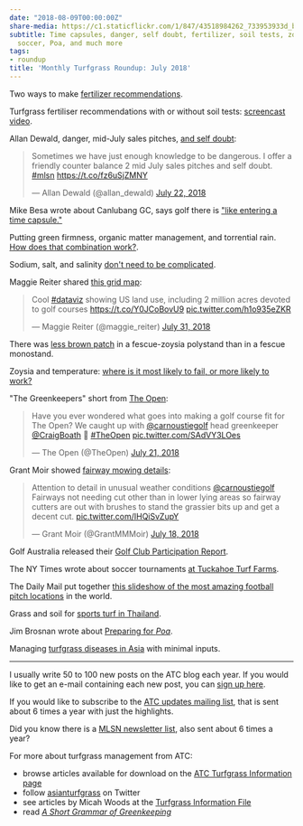 ```yaml
---
date: "2018-08-09T00:00:00Z"
share-media: https://c1.staticflickr.com/1/847/43518984262_733953933d_b_d.jpg
subtitle: Time capsules, danger, self doubt, fertilizer, soil tests, zoysia, temperature,
  soccer, Poa, and much more
tags:
- roundup
title: 'Monthly Turfgrass Roundup: July 2018'
---
```


Two ways to make [fertilizer recommendations](https://www.asianturfgrass.com/2018-07-07-turfgrass-fertiliser-recommendations/).

Turfgrass fertiliser recommendations with or without soil tests: [screencast video](https://vimeo.com/278777740).

Allan Dewald, danger, mid-July sales pitches, [and self doubt](https://twitter.com/allan_dewald/status/1021127391509450753):

<blockquote class="twitter-tweet" data-lang="en"><p lang="en" dir="ltr">Sometimes we have just enough knowledge to be dangerous. I offer a friendly counter balance 2 mid July sales pitches and self doubt. <a href="https://twitter.com/hashtag/mlsn?src=hash&amp;ref_src=twsrc%5Etfw">#mlsn</a> <a href="https://t.co/fz6uSjZMNY">https://t.co/fz6uSjZMNY</a></p>&mdash; Allan Dewald (@allan_dewald) <a href="https://twitter.com/allan_dewald/status/1021127391509450753?ref_src=twsrc%5Etfw">July 22, 2018</a></blockquote>
<script async src="https://platform.twitter.com/widgets.js" charset="utf-8"></script>

Mike Besa wrote about Canlubang GC, says golf there is ["like entering a time capsule."](https://golflifeatbp.wordpress.com/2018/07/19/canlubang-golf-and-country-clubs-south-course-a-flamboyant-dazzling-layout/)

Putting green firmness, organic matter management, and torrential rain. [How does that combination work?](https://www.asianturfgrass.com/2018-07-10-pleasant-day-unpleasant-termination/).

Sodium, salt, and salinity [don't need to be complicated](https://www.asianturfgrass.com/2018-07-15-it-doesnt-have-to-be-so-complicated/).

Maggie Reiter shared [this grid map](https://twitter.com/maggie_reiter/status/1024344933090484225):

<blockquote class="twitter-tweet" data-lang="en"><p lang="en" dir="ltr">Cool <a href="https://twitter.com/hashtag/dataviz?src=hash&amp;ref_src=twsrc%5Etfw">#dataviz</a> showing US land use, including 2 million acres devoted to golf courses <a href="https://t.co/Y0JCoBovU9">https://t.co/Y0JCoBovU9</a> <a href="https://t.co/h1o935eZKR">pic.twitter.com/h1o935eZKR</a></p>&mdash; Maggie Reiter (@maggie_reiter) <a href="https://twitter.com/maggie_reiter/status/1024344933090484225?ref_src=twsrc%5Etfw">July 31, 2018</a></blockquote>
<script async src="https://platform.twitter.com/widgets.js" charset="utf-8"></script>

There was [less brown patch](http://newprairiepress.org/cgi/viewcontent.cgi?article=7596&context=kaesrr) in a fescue-zoysia polystand than in a fescue monostand.

Zoysia and temperature: [where is it most likely to fail, or more likely to work?](https://www.asianturfgrass.com/2018-07-23-temperature-and-zoysia/)

"The Greenkeepers" short from [The Open](https://twitter.com/TheOpen/status/1020611298353188865):

<blockquote class="twitter-tweet" data-lang="en"><p lang="en" dir="ltr">Have you ever wondered what goes into making a golf course fit for The Open? We caught up with <a href="https://twitter.com/carnoustiegolf?ref_src=twsrc%5Etfw">@carnoustiegolf</a> head greenkeeper <a href="https://twitter.com/CraigBoath?ref_src=twsrc%5Etfw">@CraigBoath</a> 🚜 <a href="https://twitter.com/hashtag/TheOpen?src=hash&amp;ref_src=twsrc%5Etfw">#TheOpen</a> <a href="https://t.co/SAdVY3LOes">pic.twitter.com/SAdVY3LOes</a></p>&mdash; The Open (@TheOpen) <a href="https://twitter.com/TheOpen/status/1020611298353188865?ref_src=twsrc%5Etfw">July 21, 2018</a></blockquote>
<script async src="https://platform.twitter.com/widgets.js" charset="utf-8"></script>

Grant Moir showed [fairway mowing details](https://twitter.com/GrantMMMoir/status/1019481674797797376):

<blockquote class="twitter-tweet" data-lang="en"><p lang="en" dir="ltr">Attention to detail in unusual weather conditions <a href="https://twitter.com/carnoustiegolf?ref_src=twsrc%5Etfw">@carnoustiegolf</a> Fairways not needing cut other than in lower lying areas so fairway cutters are out with brushes to stand the grassier bits up and get a decent cut. <a href="https://t.co/IHQiSvZupY">pic.twitter.com/IHQiSvZupY</a></p>&mdash; Grant Moir (@GrantMMMoir) <a href="https://twitter.com/GrantMMMoir/status/1019481674797797376?ref_src=twsrc%5Etfw">July 18, 2018</a></blockquote>
<script async src="https://platform.twitter.com/widgets.js" charset="utf-8"></script>

Golf Australia released their [Golf Club Participation Report](http://www.golf.org.au/site/_content/document/00041674-source.pdf?platform=hootsuite).

The NY Times wrote about soccer tournaments [at Tuckahoe Turf Farms](https://www.nytimes.com/2018/07/08/sports/world-cup/soccer-turf.html).

The Daily Mail put together [this slideshow of the most amazing football pitch locations](http://www.dailymail.co.uk/travel/travel_news/article-5920715/The-amazing-football-pitch-locations-world.html) in the world.

Grass and soil for [sports turf in Thailand](https://www.asianturfgrass.com/2018-07-24-grass-soil-sports-turf-thailand/).

Jim Brosnan wrote about [Preparing for *Poa*](https://medium.com/@UTTurfWeeds/preparing-for-poa-8b2afaa48da5).

Managing [turfgrass diseases in Asia](https://www.asianturfgrass.com/2018-07-30-managing-turfgrass-diseases-in-asia-with-minimal-inputs/) with minimal inputs.

---

I usually write 50 to 100 new posts on the ATC blog each year. If you would like to get an e-mail containing each new post, you can [sign up here](http://www.subscribepage.com/atc_blog_email).

If you would like to subscribe to the [ATC updates mailing list](http://www.subscribepage.com/atcupdate), that is sent about 6 times a year with just the highlights.

Did you know there is a [MLSN newsletter list](http://www.subscribepage.com/mlsn), also sent about 6 times a year?

For more about turfgrass management from ATC:

* browse articles available for download on the [ATC Turfgrass Information page](http://www.micahwoods.typepad.com/test_static/turf-information.html)
* follow [asianturfgrass](https://twitter.com/asianturfgrass) on Twitter
* see articles by Micah Woods at the [Turfgrass Information File](http://tic.lib.msu.edu/tgif/flink?name=Woods,%20Micah)
* read [*A Short Grammar of Greenkeeping*](https://leanpub.com/short_grammar_of_greenkeeping)
